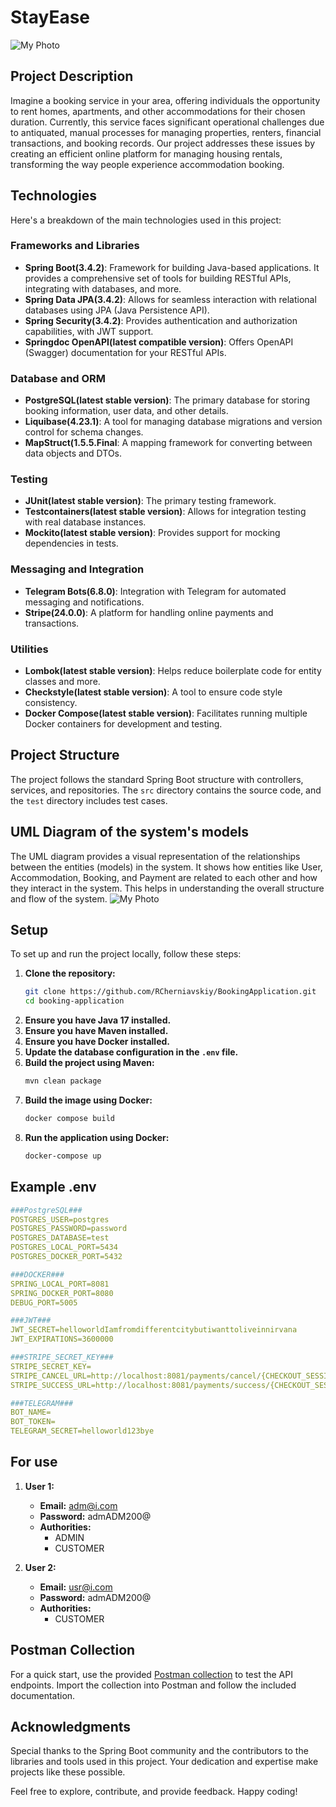 ﻿# StayEase
![My Photo](./photo.png)

## Project Description
Imagine a booking service in your area, offering individuals the opportunity to rent homes, apartments, and other accommodations for their chosen duration. Currently, this service faces significant operational challenges due to antiquated, manual processes for managing properties, renters, financial transactions, and booking records. Our project addresses these issues by creating an efficient online platform for managing housing rentals, transforming the way people experience accommodation booking.

## Technologies
Here's a breakdown of the main technologies used in this project:

### Frameworks and Libraries
- **Spring Boot(3.4.2)**: Framework for building Java-based applications. It provides a comprehensive set of tools for building RESTful APIs, integrating with databases, and more.
- **Spring Data JPA(3.4.2)**: Allows for seamless interaction with relational databases using JPA (Java Persistence API).
- **Spring Security(3.4.2)**: Provides authentication and authorization capabilities, with JWT support.
- **Springdoc OpenAPI(latest compatible version)**: Offers OpenAPI (Swagger) documentation for your RESTful APIs.

### Database and ORM
- **PostgreSQL(latest stable version)**: The primary database for storing booking information, user data, and other details.
- **Liquibase(4.23.1)**: A tool for managing database migrations and version control for schema changes.
- **MapStruct(1.5.5.Final**: A mapping framework for converting between data objects and DTOs.

### Testing
- **JUnit(latest stable version)**: The primary testing framework.
- **Testcontainers(latest stable version)**: Allows for integration testing with real database instances.
- **Mockito(latest stable version)**: Provides support for mocking dependencies in tests.

### Messaging and Integration
- **Telegram Bots(6.8.0)**: Integration with Telegram for automated messaging and notifications.
- **Stripe(24.0.0)**: A platform for handling online payments and transactions.

### Utilities
- **Lombok(latest stable version)**: Helps reduce boilerplate code for entity classes and more.
- **Checkstyle(latest stable version)**: A tool to ensure code style consistency.
- **Docker Compose(latest stable version)**: Facilitates running multiple Docker containers for development and testing.

## Project Structure
The project follows the standard Spring Boot structure with controllers, services, and repositories. The `src` directory contains the source code, and the `test` directory includes test cases.

## UML Diagram of the system's models
The UML diagram provides a visual representation of the relationships between the entities (models) in the system. It shows how entities like User, Accommodation, Booking, and Payment are related to each other and how they interact in the system. This helps in understanding the overall structure and flow of the system.
![My Photo](./diagram.png)
## Setup
To set up and run the project locally, follow these steps:

1. **Clone the repository:**
   ```bash
   git clone https://github.com/RCherniavskiy/BookingApplication.git
   cd booking-application
   ```
2. **Ensure you have Java 17 installed.**
3. **Ensure you have Maven installed.**
4. **Ensure you have Docker installed.**
5. **Update the database configuration in the `.env` file.**
6. **Build the project using Maven:**
   ```bash
   mvn clean package
   ```
7. **Build the image using Docker:**
   ```bash
   docker compose build
   ```
8. **Run the application using Docker:**
   ```bash
   docker-compose up
   ```

## Example .env
```yaml
###PostgreSQL###
POSTGRES_USER=postgres
POSTGRES_PASSWORD=password
POSTGRES_DATABASE=test
POSTGRES_LOCAL_PORT=5434
POSTGRES_DOCKER_PORT=5432

###DOCKER###
SPRING_LOCAL_PORT=8081
SPRING_DOCKER_PORT=8080
DEBUG_PORT=5005

###JWT###
JWT_SECRET=helloworldIamfromdifferentcitybutiwanttoliveinnirvana
JWT_EXPIRATIONS=3600000

###STRIPE_SECRET_KEY###
STRIPE_SECRET_KEY=
STRIPE_CANCEL_URL=http://localhost:8081/payments/cancel/{CHECKOUT_SESSION_ID}
STRIPE_SUCCESS_URL=http://localhost:8081/payments/success/{CHECKOUT_SESSION_ID}

###TELEGRAM###
BOT_NAME=
BOT_TOKEN=
TELEGRAM_SECRET=helloworld123bye
```

## For use
1. **User 1:**
    - **Email:** adm@i.com
    - **Password:** admADM200@
    - **Authorities:**
        - ADMIN
        - CUSTOMER

2. **User 2:**
    - **Email:** usr@i.com
    - **Password:** admADM200@
    - **Authorities:**
        - CUSTOMER

## Postman Collection
For a quick start, use the provided [Postman collection](https://www.postman.com/lunar-comet-638867/workspace/booking-application/collection/33014096-f9d163a4-d04f-4f07-b7d1-402d0bd090a7?action=share&creator=33014096) to test the API endpoints. Import the collection into Postman and follow the included documentation.

## Acknowledgments
Special thanks to the Spring Boot community and the contributors to the libraries and tools used in this project. Your dedication and expertise make projects like these possible.

Feel free to explore, contribute, and provide feedback. Happy coding!


